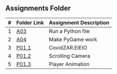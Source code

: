 ##  Assignments Folder

|   #   | Folder Link | Assignment Description |
| :---: | ----------- | ---------------------- |
|    1   |      [A03](./A03)       |     Run a Python file                   |
|    2   |      [A04](./A04)       |     Make PyGame work                   |
|    3   |      [P01.1](./P01.1)       |     CovidZAR.EIEIO                  |
|    4   |      [P01.2](./P01.2)       |     Scrolling Camera                  |
|    5   |      [P01.3](./P01.3)       |     Player Animation                  |